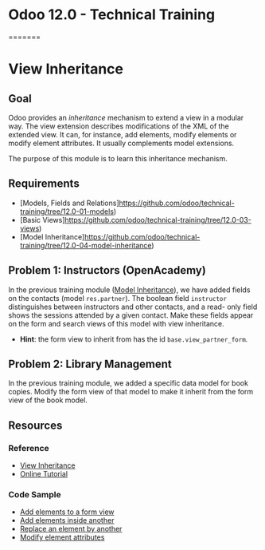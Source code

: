 # Odoo 12.0 - Technical Training
=======
# View Inheritance

## Goal

Odoo provides an *inheritance* mechanism to extend a view in a modular way. The
view extension describes modifications of the XML of the extended view. It can,
for instance, add elements, modify elements or modify element attributes. It
usually complements model extensions.

The purpose of this module is to learn this inheritance mechanism.


## Requirements

- [Models, Fields and Relations]https://github.com/odoo/technical-training/tree/12.0-01-models)
- [Basic Views]https://github.com/odoo/technical-training/tree/12.0-03-views)
- [Model Inheritance]https://github.com/odoo/technical-training/tree/12.0-04-model-inheritance)


## Problem 1: Instructors (OpenAcademy)

In the previous training module ([Model Inheritance](../04-model-inheritance)),
we have added fields on the contacts (model `res.partner`). The boolean field
`instructor` distinguishes between instructors and other contacts, and a read-
only field shows the sessions attended by a given contact. Make these fields
appear on the form and search views of this model with view inheritance.

- **Hint**: the form view to inherit from has the id `base.view_partner_form`.


## Problem 2: Library Management

In the previous training module, we added a specific data model for book copies.
Modify the form view of that model to make it inherit from the form view of the
book model.


## Resources

### Reference

* [View Inheritance](http://www.odoo.com/documentation/12.0/reference/views.html#inheritance)
* [Online Tutorial](http://www.odoo.com/documentation/12.0/howtos/backend.html#view-inheritance)

### Code Sample

* [Add elements to a form view](https://github.com/odoo/odoo/blob/76c443eda331b75bf5dfa7ec22b8eb22e1084343/addons/account/views/product_view.xml#L10)
* [Add elements inside another](https://github.com/odoo/odoo/blob/76c443eda331b75bf5dfa7ec22b8eb22e1084343/addons/account/views/partner_view.xml#L98)
* [Replace an element by another](https://github.com/odoo/odoo/blob/76c443eda331b75bf5dfa7ec22b8eb22e1084343/addons/product/views/product_views.xml#L139)
* [Modify element attributes](https://github.com/odoo/odoo/blob/76c443eda331b75bf5dfa7ec22b8eb22e1084343/addons/product/views/product_views.xml#L277)
